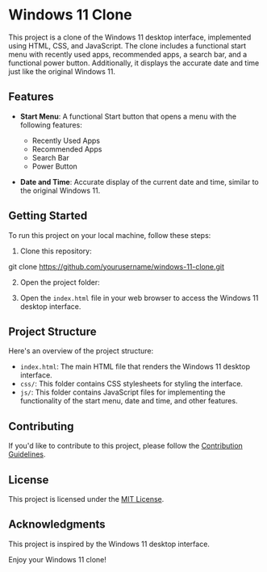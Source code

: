 # Windows 11 Clone

This project is a clone of the Windows 11 desktop interface, implemented using HTML, CSS, and JavaScript. The clone includes a functional start menu with recently used apps, recommended apps, a search bar, and a functional power button. Additionally, it displays the accurate date and time just like the original Windows 11.

## Features

- **Start Menu**: A functional Start button that opens a menu with the following features:
  - Recently Used Apps
  - Recommended Apps
  - Search Bar
  - Power Button

- **Date and Time**: Accurate display of the current date and time, similar to the original Windows 11.

## Getting Started

To run this project on your local machine, follow these steps:

1. Clone this repository:

git clone https://github.com/yourusername/windows-11-clone.git

2. Open the project folder:

3. Open the `index.html` file in your web browser to access the Windows 11 desktop interface.

## Project Structure

Here's an overview of the project structure:

- `index.html`: The main HTML file that renders the Windows 11 desktop interface.
- `css/`: This folder contains CSS stylesheets for styling the interface.
- `js/`: This folder contains JavaScript files for implementing the functionality of the start menu, date and time, and other features.

## Contributing

If you'd like to contribute to this project, please follow the [Contribution Guidelines](CONTRIBUTING.md).

## License

This project is licensed under the [MIT License](LICENSE).

## Acknowledgments

This project is inspired by the Windows 11 desktop interface.

Enjoy your Windows 11 clone!
